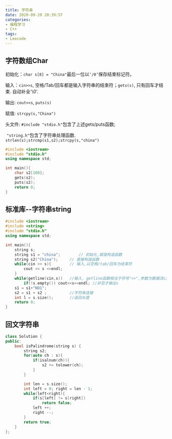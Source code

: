 ```yaml
---
title: 字符串
date: 2020-09-20 20:39:57
categories:
- 编程学习
- C++
tags:
- Leecode
---
```


## 字符数组Char

初始化：`char s[8] = "China"`最后一位以`‘/0’`保存结束标记符。

输入：`cin>>s`, 空格/Tab/回车都是输入字符串的结束符；`gets(s)`, 只有回车才结束. 自动补全'\0'. 

输出: `cout<<s`, `puts(s)`

赋值: `strcpy(s,"China")`

头文件: `#include "stdio.h"`包含了上述gets/puts函数;

​			`"string.h"`包含了字符串处理函数. `strlen(s);strcmp(s1,s2);strcpy(s,"china")`

```C++
#include <iostream>
#include "stdio.h"
using namespace std;

int main(){
    char s2[100];
    gets(s2);
    puts(s2);
    return 0;
}
```



## 标准库--字符串string

```C++
#include <iostream>
#include <string>
#include "stdio.h"
using namespace std;

int main(){
    string s;
    string s1 = "china";		// 初始化,赋值构造函数
    string s2("China");		// 直接构造函数
    while(cin >> s){		// 输入,以空格/tab/回车为结束符
        cout << s <<endl;
    }
    while(getline(cin,s))	//输入, getline函数相当于符号">>",参数为数据流cin,和保存的字符串变量
        if(!s.empty()) cout<<s<<endl; //非空才输出s
    s1 = s1+"NO1";
    s2 = s1 + s2 ;			//字符串连接
    int l = s.size();		//返回长度
    return 0;
}
```



## 回文字符串

```C++
class Solution {
public:
    bool isPalindrome(string s) {
        string s2;
        for(auto ch : s){
            if(isalnum(ch)){
                s2 += tolower(ch);
            }
        }

        int len = s.size();
        int left = 0; right = len - 1;
        while(left<right){
            if(s[left] != s[right])
                return false;
            left ++;
            right --;
        }    
        return true;
    }
};
```

